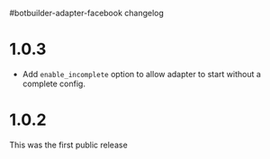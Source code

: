 #botbuilder-adapter-facebook changelog

# 1.0.3

* Add `enable_incomplete` option to allow adapter to start without a complete config.

# 1.0.2

This was the first public release